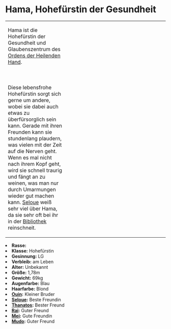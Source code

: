 # Hama, Hohefürstin der Gesundheit

<primary-label ref="npc"/>

<secondary-label ref="faergria"/>

<secondary-label ref="2"/>

<table>
<tr><td>
<p>
Hama ist die Hohefürstin der Gesundheit und Glaubenszentrum des
<a href="Religion.md" anchor="bekannte-religionen-und-kulte">Ordens der Heilenden Hand</a>.
<br></br><br></br>
Diese lebensfrohe Hohefürstin sorgt sich gerne um andere, wobei sie dabei auch etwas zu überfürsorglich sein kann.
Gerade mit ihren Freunden kann sie stundenlang plaudern, was vielen mit der Zeit auf die Nerven geht. Wenn es mal nicht
nach ihrem Kopf geht, wird sie schnell traurig und fängt an zu weinen, was man nur durch Umarmungen wieder gut machen
kann. <a href="Seloue.md">Seloue</a> weiß sehr viel über Hama, da sie sehr oft bei ihr in der
<a href="Frelia.md" anchor="gro-e-bibliothek-von-hal">Bibliothek</a> reinschneit.
</p>

</td><td width="300">
<!-- Edit here -->
<img src="hama.png" alt="" />
</td></tr>
</table>

<procedure title="Allgemeine Informationen">
<list columns="2">
<li><b>Rasse:</b> <a href="Folks.md" anchor="pikori"></a></li>
<li><b>Klasse:</b> Hohefürstin</li>
<li><b>Gesinnung:</b> LG</li>
<li><b>Verbleib:</b> am Leben</li>
</list>
</procedure>

<procedure title="Aussehen">
<list columns="3">
<li><b>Alter:</b> Unbekannt</li>
<li><b>Größe:</b> 1,78m</li>
<li><b>Gewicht:</b> 69kg</li>
<li><b>Augenfarbe:</b> Blau</li>
<li><b>Haarfarbe:</b> Blond</li>
<!-- <li><b>Maße:</b> 102/84-70-95</li> -->
</list>
</procedure>

<procedure title="Beziehungen">
<list columns="2">
<li><b><a href="Ouin.md">Ouin</a>:</b> Kleiner Bruder</li>
<li><b><a href="Seloue.md">Seloue</a>:</b> Beste Freundin</li>
<li><b><a href="Thanatos.md">Thanatos</a>:</b> Bester Freund</li>
<li><b><a href="Rai.md">Rai</a>:</b> Guter Freund</li>
<li><b><a href="Mei.md">Mei</a>:</b> Gute Freundin</li>
<li><b><a href="Mudo.md">Mudo</a>:</b> Guter Freund</li>
<!-- <li><b><a href="U-Ranos.md">U-Ranos</a>:</b>"Kleiner Bruder"</li> -->
</list>
</procedure>

<!--
## Notizen

- **Ziele:** 
- **Geheimnisse:** 
-->